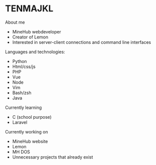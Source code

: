 # TENMAJKL

About me
* MineHub webdeveloper
* Creator of Lemon
* Interested in server-client connections and command line interfaces

Languages and technologies:
* Python
* Html/css/js
* PHP
* Vue
* Node
* Vim
* Bash/zsh
* Java

Currently learning 
* C (school purpose)
* Laravel

Currently working on
* MineHub website
* Lemon
* MH DOS
* Unnecessary projects that already exist

